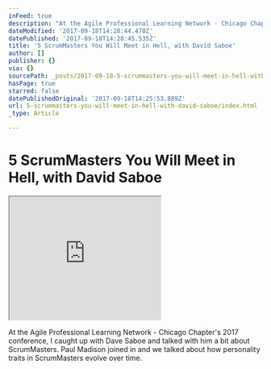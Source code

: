 ```yaml
---
inFeed: true
description: "At the Agile Professional Learning Network - Chicago Chapter's 2017 conference, I caught up with Dave Saboe and talked with him a bit about ScrumMasters. \_Paul Madison joined in and we talked about how personality traits in ScrumMasters evolve over time."
dateModified: '2017-09-18T14:28:44.470Z'
datePublished: '2017-09-18T14:28:45.535Z'
title: '5 ScrumMasters You Will Meet in Hell, with David Saboe'
author: []
publisher: {}
via: {}
sourcePath: _posts/2017-09-18-5-scrummasters-you-will-meet-in-hell-with-david-saboe.md
hasPage: true
starred: false
datePublishedOriginal: '2017-09-18T14:25:53.889Z'
url: 5-scrummasters-you-will-meet-in-hell-with-david-saboe/index.html
_type: Article

---
```

# 5 ScrumMasters You Will Meet in Hell, with David Saboe

<iframe src="https://the-grid.github.io/ed-userhtml/?g=eJxlkNFuwzAIRX_F8ntLpC3ZNDX9lcmOaY2KIbIdZdnXz2nfsje4B3EEF7pll9CUujGO1msOmL-MqKA1JU-jBYg1cX-a2W2Yz0y-bHKeNAEmjwFwpqIBgQL0H33XDZ8Qke6xwtvQwUqhRhjeO6gRE0KpToLL4ZRICNxSm-ingmjjS_LiiGHD8iS7cSdzRlYX9lL024W2kcreBco4VVIB76bH2taCNS_5aJvdmqd-tM3frpmyMpPcRytqjXHMut4W5gYQxazoH1SPadLfY6T_ZsohuV7g9dfrH1CJgDQ" height="244" style=""></iframe>

At the Agile Professional Learning Network - Chicago Chapter's 2017 conference, I caught up with Dave Saboe and talked with him a bit about ScrumMasters.  Paul Madison joined in and we talked about how personality traits in ScrumMasters evolve over time.